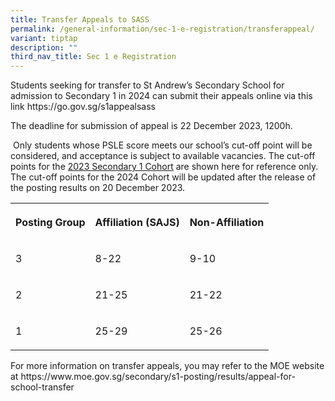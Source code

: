 ```yaml
---
title: Transfer Appeals to SASS
permalink: /general-information/sec-1-e-registration/transferappeal/
variant: tiptap
description: ""
third_nav_title: Sec 1 e Registration
---
```

<p>Students seeking for transfer to St Andrew’s Secondary School for admission to Secondary 1 in 2024 can submit their appeals online via this link <a rel="noopener noreferrer nofollow" target="_blank">https://go.gov.sg/s1appealsass</a><em>&nbsp;</em></p><p>The deadline for submission of appeal is 22 December 2023, 1200h.</p><p>&nbsp;Only students whose PSLE score meets our school’s cut-off point will be considered, and acceptance is subject to available vacancies. The cut-off points for the <u>2023 Secondary 1 Cohort</u> are shown here for reference only. The cut-off points for the 2024 Cohort will be updated after the release of the posting results on 20 December 2023.</p><table><tbody><tr><th rowspan="1" colspan="1"><p>Posting Group</p></th><th rowspan="1" colspan="1"><p>Affiliation (SAJS)</p></th><th rowspan="1" colspan="1"><p>Non-Affiliation</p></th></tr><tr><td rowspan="1" colspan="1"><p>3</p></td><td rowspan="1" colspan="1"><p>8-22</p></td><td rowspan="1" colspan="1"><p>9-10</p></td></tr><tr><td rowspan="1" colspan="1"><p>2</p></td><td rowspan="1" colspan="1"><p>21-25</p></td><td rowspan="1" colspan="1"><p>21-22</p></td></tr><tr><td rowspan="1" colspan="1"><p>1</p></td><td rowspan="1" colspan="1"><p>25-29</p></td><td rowspan="1" colspan="1"><p>25-26</p></td></tr></tbody></table><p></p><p>For more information on transfer appeals, you may refer to the MOE website at <a rel="noopener noreferrer nofollow" target="_blank">https://www.moe.gov.sg/secondary/s1-posting/results/appeal-for-school-transfer</a></p>